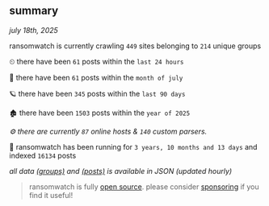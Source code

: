 
## summary
_july 18th, 2025_

ransomwatch is currently crawling `449` sites belonging to `214` unique groups

⏲ there have been `61` posts within the `last 24 hours`

🦈 there have been `61` posts within the `month of july`

🪐 there have been `345` posts within the `last 90 days`

🏚 there have been `1503` posts within the `year of 2025`

_⚙️ there are currently `87` online hosts & `140` custom parsers._

🦕 ransomwatch has been running for `3 years, 10 months and 13 days` and indexed `16134` posts

_all data  [(groups)](http://ransomwhat.telemetry.ltd/groups) and [(posts)](http://ransomwhat.telemetry.ltd/posts) is available in JSON (updated hourly)_

> ransomwatch is fully [open source](https://github.com/joshhighet/ransomwatch#ransomwatch--). please consider [sponsoring](https://github.com/sponsors/joshhighet) if you find it useful!
